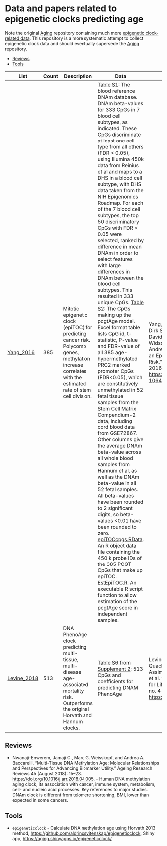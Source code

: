 # Data and papers related to epigenetic clocks predicting age

Note the original [Aging](https://github.com/mdozmorov/Aging) repository containing much more [epigenetic clock-related data](https://github.com/mdozmorov/Aging/tree/master/data). This repository is a more systematic attempt to collect epigenetic clock data and should eventually supersede the [Aging](https://github.com/mdozmorov/Aging) repository.

* [Reviews](#reviews)
* [Tools](#tools)


| List                             | Count | Description                                                                                                                                                  | Data                                                                                                                                                                                                                                                                                                                                                                                                                                                                                                                                                                                                                                                                                                                                                                                                                                                                                                                                                                                                                                                                                                                                                                                                                                                                                                                                                                                                                                                                                                                                                                                                                                                                                                                                                                                                                                                                                                                                                                     | Reference                                                                                                                                                                                                                                                                                                                  |
|----------------------------------|-------|--------------------------------------------------------------------------------------------------------------------------------------------------------------|--------------------------------------------------------------------------------------------------------------------------------------------------------------------------------------------------------------------------------------------------------------------------------------------------------------------------------------------------------------------------------------------------------------------------------------------------------------------------------------------------------------------------------------------------------------------------------------------------------------------------------------------------------------------------------------------------------------------------------------------------------------------------------------------------------------------------------------------------------------------------------------------------------------------------------------------------------------------------------------------------------------------------------------------------------------------------------------------------------------------------------------------------------------------------------------------------------------------------------------------------------------------------------------------------------------------------------------------------------------------------------------------------------------------------------------------------------------------------------------------------------------------------------------------------------------------------------------------------------------------------------------------------------------------------------------------------------------------------------------------------------------------------------------------------------------------------------------------------------------------------------------------------------------------------------------------------------------------------|----------------------------------------------------------------------------------------------------------------------------------------------------------------------------------------------------------------------------------------------------------------------------------------------------------------------------|
| [Yang_2016](data/Yang_2016/)     | 385   | Mitotic epigenetic clock (epiTOC) for predicting cancer risk. Polycomb genes, methylation increase correlates with the estimated rate of stem cell division. | [Table S1](https://static-content.springer.com/esm/art%3A10.1186%2Fs13059-016-1064-3/MediaObjects/13059_2016_1064_MOESM1_ESM.xls): The blood reference DNAm database. DNAm beta-values for 333 CpGs in 7 blood cell subtypes, as indicated. These CpGs discriminate at least one cell-type from all others (FDR < 0.05), using Illumina 450k data from Reinius et al and maps to a DHS in a blood cell subtype, with DHS data taken from the NIH Epigenomics Roadmap. For each of the 7 blood cell subtypes, the top 50 discriminatory CpGs with FDR < 0.05 were selected, ranked by difference in mean DNAm in order to select features with large differences in DNAm between the blood cell subtypes. This resulted in 333 unique CpGs. [Table S2](https://static-content.springer.com/esm/art%3A10.1186%2Fs13059-016-1064-3/MediaObjects/13059_2016_1064_MOESM2_ESM.xls): The CpGs making up the pcgtAge model. Excel format table lists CpG id, t-statistic, P-value and FDR-value of all 385 age-hypermethylated PRC2 marked promoter CpGs (FDR<0.05), which are constitutively unmethylated in 52 fetal tissue samples from the Stem Cell Matrix Compendium-2 data, including cord blood data from GSE72867. Other columns give the average DNAm beta-value across all whole blood samples from Hannum et al, as well as the DNAm beta-value in all 52 fetal samples. All beta-values have been rounded to 2 significant digits, so beta-values <0.01 have been rounded to zero. [epiTOCcpgs.RData](https://static-content.springer.com/esm/art%3A10.1186%2Fs13059-016-1064-3/MediaObjects/13059_2016_1064_MOESM5_ESM.rdata). An R object data file containing the 450 k probe IDs of the 385 PCGT CpGs that make up epiTOC. [EstEpiTOC.R](https://static-content.springer.com/esm/art%3A10.1186%2Fs13059-016-1064-3/MediaObjects/13059_2016_1064_MOESM6_ESM.r). An executable R script function to allow estimation of the pcgtAge score in independent samples. | Yang, Zhen, Andrew Wong, Diana Kuh, Dirk S. Paul, Vardhman K. Rakyan, R. David Leslie, Shijie C. Zheng, Martin Widschwendter, Stephan Beck, and Andrew E. Teschendorff. “Correlation of an Epigenetic Mitotic Clock with Cancer Risk.” Genome Biology 17, no. 1 (03 2016): 205. https://doi.org/10.1186/s13059-016-1064-3. |
| [Levine_2018](data/Levine_2018/) | 513   | DNA PhenoAge clock predicting multi-tissue, multi-disease age-associated mortality risk. Outperforms the original Horvath and Hannum clocks.                 | [Table S6 from Supplement 2](https://www.aging-us.com/article/101414/text): 513 CpGs and coefficients for predicting DNAM PhenoAge | Levine, Morgan E., Ake T. Lu, Austin Quach, Brian H. Chen, Themistocles L. Assimes, Stefania Bandinelli, Lifang Hou, et al. “An Epigenetic Biomarker of Aging for Lifespan and Healthspan.” Aging 10, no. 4 (18 2018): 573–91. https://doi.org/10.18632/aging.101414. |


## Reviews

- Nwanaji-Enwerem, Jamaji C., Marc G. Weisskopf, and Andrea A. Baccarelli. “Multi-Tissue DNA Methylation Age: Molecular Relationships and Perspectives for Advancing Biomarker Utility.” Ageing Research Reviews 45 (August 2018): 15–23. https://doi.org/10.1016/j.arr.2018.04.005. - Human DNA methylation aging clock, its association with cancer, immune system, metabolism, cell- and nucleic acid processes. Key references to major studies. DNAm clock is different from telomere shortening, BMI, lower than expected in some cancers.

## Tools

- `epigeneticclock` - Calculate DNA methylation age using Horvath 2013 method, https://github.com/aldringsvitenskap/epigeneticclock, Shiny app, https://aging.shinyapps.io/epigeneticclock/
